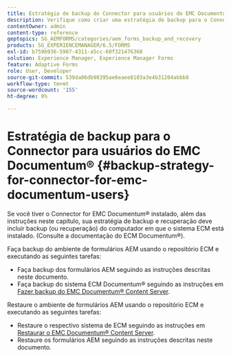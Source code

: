 ```yaml
---
title: Estratégia de backup do Connector para usuários do EMC Documentum&reg;
description: Verifique como criar uma estratégia de backup para o Connector para usuários do EMC Documentum&reg;.
contentOwner: admin
content-type: reference
geptopics: SG_AEMFORMS/categories/aem_forms_backup_and_recovery
products: SG_EXPERIENCEMANAGER/6.5/FORMS
exl-id: b759b936-5907-4311-a5cc-60f321476368
solution: Experience Manager, Experience Manager Forms
feature: Adaptive Forms
role: User, Developer
source-git-commit: 539da06db98395ae6eaee8103a3e4b31204abbb8
workflow-type: tm+mt
source-wordcount: '155'
ht-degree: 0%

---
```


# Estratégia de backup para o Connector para usuários do EMC Documentum® {#backup-strategy-for-connector-for-emc-documentum-users}

Se você tiver o Connector for EMC Documentum® instalado, além das instruções neste capítulo, sua estratégia de backup e recuperação deve incluir backup (ou recuperação) do computador em que o sistema ECM está instalado. (Consulte a documentação do ECM Documentum®).

Faça backup do ambiente de formulários AEM usando o repositório ECM e executando as seguintes tarefas:

* Faça backup dos formulários AEM seguindo as instruções descritas neste documento.
* Faça backup do sistema ECM Documentum® seguindo as instruções em [Fazer backup do EMC Documentum® Content Server](/help/forms/using/admin-help/backing-recovering-emc-documentum-repository.md#back-up-the-emc-documentum-content-server).

Restaure o ambiente de formulários AEM usando o repositório ECM e executando as seguintes tarefas:

* Restaure o respectivo sistema de ECM seguindo as instruções em [Restaurar o EMC Documentum® Content Server](/help/forms/using/admin-help/backing-recovering-emc-documentum-repository.md#restore-the-emc-documentum-content-server).
* Restaure os formulários AEM seguindo as instruções descritas neste documento.
